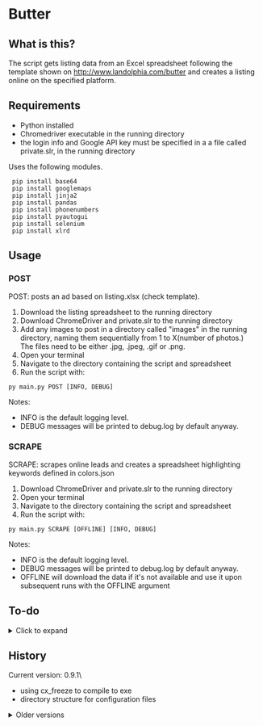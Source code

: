 # Butter

## What is this?

The script gets listing data from an Excel spreadsheet following the template shown on http://www.landolphia.com/butter and creates a listing online on the specified platform.

## Requirements

- Python installed
- Chromedriver executable in the running directory
- the login info and Google API key must be specified in a a file called private.slr, in the running directory

Uses the following modules.

```shell
 pip install base64
 pip install googlemaps 
 pip install jinja2
 pip install pandas
 pip install phonenumbers
 pip install pyautogui
 pip install selenium
 pip install xlrd
```

## Usage

### POST
 POST: posts an ad based on listing.xlsx (check template).
1. Download the listing spreadsheet to the running directory
2. Download ChromeDriver and private.slr to the running directory
3. Add any images to post in a directory called "images" in the running directory, naming them sequentially from 1 to X(number of photos.)\
The files need to be either .jpg, .jpeg, .gif or .png.
4. Open your terminal
5. Navigate to the directory containing the script and spreadsheet
6. Run the script with:
```shell
py main.py POST [INFO, DEBUG]
```

Notes:
- INFO is the default logging level.
- DEBUG messages will be printed to debug.log by default anyway.

### SCRAPE 
 SCRAPE: scrapes online leads and creates a spreadsheet highlighting keywords defined in colors.json
1. Download ChromeDriver and private.slr to the running directory
2. Open your terminal
3. Navigate to the directory containing the script and spreadsheet
4. Run the script with:
```shell
py main.py SCRAPE [OFFLINE] [INFO, DEBUG]
```

Notes:
- INFO is the default logging level.
- DEBUG messages will be printed to debug.log by default anyway.
- OFFLINE will download the data if it's not available and use it upon subsequent runs with the OFFLINE argument

## To-do


<details>
	<summary> Click to expand </summary>

- Ponder data validation ( Better errors for xlsx scraping? )
- Ponder keywords improvement
- GUI
</details>

## History

Current version: 0.9.1\
- using cx_freeze to compile to exe
- directory structure for configuration files

<details>
  <summary> Older versions </summary>

v.9\
- new JSON format, actions are tied to elements
- SCRAPE/POST merged (POST isn't implemented)
v0.3\
- scrapes online leads
- creates spreadsheet, highlighting keywords
v0.2.5\
- remaining tasks list is more user friendly
v0.2.4\
- faster (instant) description filling for tinyMCE
v0.2.3
- loops through photos in ./images/ and uploads them
v0.2.2[HOTFIX]
- waits for user to press enter after running the script to close the browser window
- credentials obfuscated
- fixed typo in payload, leading to duplicate page/name entr
v0.2
- date and pets
- multiple floorplans
v0.1.8.5
- refactor, split navigator and element manipulation.
- assumes identifier type
- location, rent, floorplans, specifics, amenities
v0.1.8.5
- rotates log files
- console log level can be customized by passing an argument to the script (DEBUG, WARNING, INFO)
- documentation and website
- [HOTFIX] fixed duplicate logging and re-enabled implemented functionalities 
v0.1.8.3
Tweaks for first release
v0.1.8.2
Scrapes multiple floorplans from the spreadsheet
v0.1.8.1
Filling description/tinyMCE
v0.1.8
Refactoring done
v0.1.6
Finished preliminary scraping and posting.
v0.1.5
Retrieving postal code
Navigation progress
v0.1.4
Excel slurping
v0.1.3
Basic navigation
Refactoring
v0.1.2
Login
v0.1.1
Basic static keyword detection and highlighting.
v0.1
Basic info scraping and spreadheet output.
</details>
